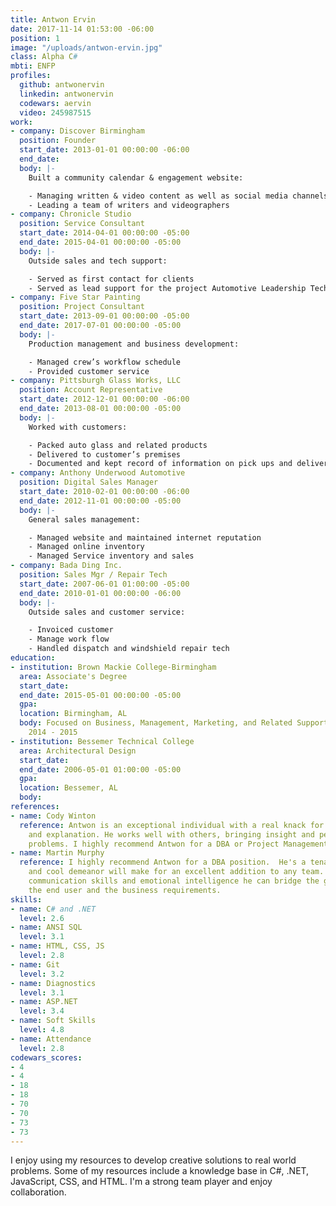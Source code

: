 ```yaml
---
title: Antwon Ervin
date: 2017-11-14 01:53:00 -06:00
position: 1
image: "/uploads/antwon-ervin.jpg"
class: Alpha C#
mbti: ENFP
profiles:
  github: antwonervin
  linkedin: antwonervin
  codewars: aervin
  video: 245987515
work:
- company: Discover Birmingham
  position: Founder
  start_date: 2013-01-01 00:00:00 -06:00
  end_date: 
  body: |-
    Built a community calendar & engagement website:

    - Managing written & video content as well as social media channels
    - Leading a team of writers and videographers
- company: Chronicle Studio
  position: Service Consultant
  start_date: 2014-04-01 00:00:00 -05:00
  end_date: 2015-04-01 00:00:00 -05:00
  body: |-
    Outside sales and tech support:

    - Served as first contact for clients
    - Served as lead support for the project Automotive Leadership Technology
- company: Five Star Painting
  position: Project Consultant
  start_date: 2013-09-01 00:00:00 -05:00
  end_date: 2017-07-01 00:00:00 -05:00
  body: |-
    Production management and business development:

    - Managed crew’s workflow schedule
    - Provided customer service
- company: Pittsburgh Glass Works, LLC
  position: Account Representative
  start_date: 2012-12-01 00:00:00 -06:00
  end_date: 2013-08-01 00:00:00 -05:00
  body: |-
    Worked with customers:

    - Packed auto glass and related products
    - Delivered to customer’s premises
    - Documented and kept record of information on pick ups and deliveries, automobile mileage, fuel costs, and any problems encountered
- company: Anthony Underwood Automotive
  position: Digital Sales Manager
  start_date: 2010-02-01 00:00:00 -06:00
  end_date: 2012-11-01 00:00:00 -05:00
  body: |-
    General sales management:

    - Managed website and maintained internet reputation
    - Managed online inventory
    - Managed Service inventory and sales
- company: Bada Ding Inc.
  position: Sales Mgr / Repair Tech
  start_date: 2007-06-01 01:00:00 -05:00
  end_date: 2010-01-01 00:00:00 -06:00
  body: |-
    Outside sales and customer service:

    - Invoiced customer
    - Manage work flow
    - Handled dispatch and windshield repair tech
education:
- institution: Brown Mackie College-Birmingham
  area: Associate's Degree
  start_date: 
  end_date: 2015-05-01 00:00:00 -05:00
  gpa: 
  location: Birmingham, AL
  body: Focused on Business, Management, Marketing, and Related Support Services,
    2014 - 2015
- institution: Bessemer Technical College
  area: Architectural Design
  start_date: 
  end_date: 2006-05-01 01:00:00 -05:00
  gpa: 
  location: Bessemer, AL
  body: 
references:
- name: Cody Winton
  reference: Antwon is an exceptional individual with a real knack for interaction
    and explanation. He works well with others, bringing insight and perspective to
    problems. I highly recommend Antwon for a DBA or Project Management role.
- name: Martin Murphy
  reference: I highly recommend Antwon for a DBA position.  He's a tenacity with problems
    and cool demeanor will make for an excellent addition to any team.  With natural
    communication skills and emotional intelligence he can bridge the gap between
    the end user and the business requirements.
skills:
- name: C# and .NET
  level: 2.6
- name: ANSI SQL
  level: 3.1
- name: HTML, CSS, JS
  level: 2.8
- name: Git
  level: 3.2
- name: Diagnostics
  level: 3.1
- name: ASP.NET
  level: 3.4
- name: Soft Skills
  level: 4.8
- name: Attendance
  level: 2.8
codewars_scores:
- 4
- 4
- 18
- 18
- 70
- 70
- 73
- 73
---
```


I enjoy using my resources to develop creative solutions to real world problems. Some of my resources include a knowledge base in C#, .NET, JavaScript, CSS, and HTML. I'm a strong team player and enjoy collaboration.